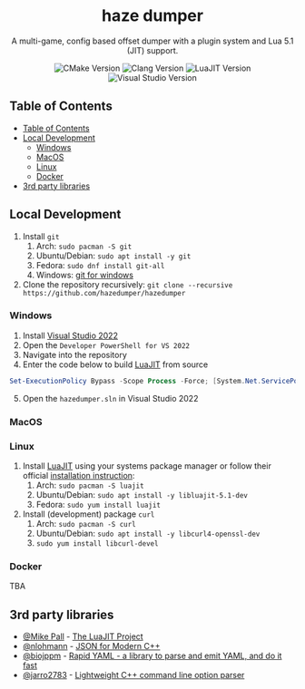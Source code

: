 
<h1 align="center">haze dumper</h1>
<p align="center">A multi-game, config based offset dumper with a plugin system and Lua 5.1 (JIT) support.</p>
<p align="center">
  <a target="_blank"><img src="https://img.shields.io/badge/CMake-3.15-blue" alt="CMake Version" /></a>
  <a target="_blank"><img src="https://img.shields.io/badge/Clang-13-41B883" alt="Clang Version" /></a>
  <a target="_blank"><img src="https://img.shields.io/badge/LuaJIT-5.1.0--beta3-4e67d9" alt="LuaJIT Version" /></a>
  <a target="_blank"><img src="https://img.shields.io/badge/Visual Studio-2022-purple" alt="Visual Studio Version" /></a>
</p>

## Table of Contents

- [Table of Contents](#table-of-contents)
- [Local Development](#local-development)
  - [Windows](#windows)
  - [MacOS](#macos)
  - [Linux](#linux)
  - [Docker](#docker)
- [3rd party libraries](#3rd-party-libraries)

## Local Development

1. Install `git`
   1. Arch: `sudo pacman -S git`
   2. Ubuntu/Debian: `sudo apt install -y git`
   3. Fedora: `sudo dnf install git-all`
   4. Windows: [git for windows](https://git-scm.com/download/win)
2. Clone the repository recursively: `git clone --recursive https://github.com/hazedumper/hazedumper`

### Windows

1. Install [Visual Studio 2022](https://visualstudio.microsoft.com/vs/)
2. Open the `Developer PowerShell for VS 2022`
3. Navigate into the repository
4. Enter the code below to build [LuaJIT]((https://luajit.org/)) from source

```Powershell
Set-ExecutionPolicy Bypass -Scope Process -Force; [System.Net.ServicePointManager]::SecurityProtocol = [System.Net.ServicePointManager]::SecurityProtocol -bor 3072; .\build_lua_jit.ps1
```

5. Open the `hazedumper.sln` in Visual Studio 2022

### MacOS

### Linux

1. Install [LuaJIT]((https://luajit.org/)) using your systems package manager or follow their official [installation instruction](https://luajit.org/install.html):
   1. Arch: `sudo pacman -S luajit`
   2. Ubuntu/Debian: `sudo apt install -y libluajit-5.1-dev`
   3. Fedora: `sudo yum install luajit`
2. Install (development) package `curl`
   1. Arch: `sudo pacman -S curl`
   2. Ubuntu/Debian: `sudo apt install -y libcurl4-openssl-dev`
   3. `sudo yum install libcurl-devel`

### Docker

TBA

## 3rd party libraries

- [@Mike Pall](https://github.com/MikePall) - [The LuaJIT Project](https://luajit.org/)
- [@nlohmann](https://github.com/nlohmann) - [JSON for Modern C++](https://github.com/nlohmann/json)
- [@biojppm](https://github.com/biojppm) - [Rapid YAML - a library to parse and emit YAML, and do it fast](https://github.com/biojppm/rapidyaml)
- [@jarro2783](https://github.com/jarro2783) - [Lightweight C++ command line option parser](https://github.com/jarro2783/cxxopts)
